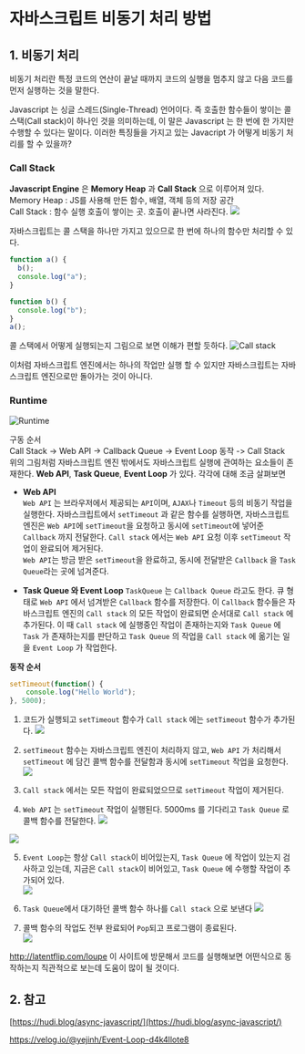 # 자바스크립트 비동기 처리 방법

## 1. 비동기 처리

비동기 처리란 특정 코드의 연산이 끝날 때까지 코드의 실행을 멈추지 않고 다음 코드를 먼저 실행하는 것을 말한다.

Javascript 는 싱글 스레드(Single-Thread) 언어이다. 즉 호출한 함수들이 쌓이는 콜 스택(Call stack)이 하나인 것을 의미하는데, 이 말은 Javascript 는 한 번에 한 가지만 수행할 수 있다는 말이다. 이러한 특징들을 가지고 있는 Javacript 가 어떻게 비동기 처리를 할 수 있을까?

### **Call Stack**

**Javascript Engine** 은 **Memory Heap** 과 **Call Stack** 으로 이루어져 있다.
Memory Heap : JS를 사용해 만든 함수, 배열, 객체 등의 저장 공간  
Call Stack : 함수 실행 호출이 쌓이는 곳. 호출이 끝나면 사라진다.
![](https://joshua1988.github.io/images/posts/web/translation/how-js-works/js-engine-structure.png)

자바스크립트는 콜 스택을 하나만 가지고 있으므로 한 번에 하나의 함수만 처리할 수 있다.

```js
function a() {
  b();
  console.log("a");
}

function b() {
  console.log("b");
}
a();
```

콜 스택에서 어떻게 실행되는지 그림으로 보면 이해가 편할 듯하다.
![Call stack](https://images.velog.io/images/tlatjdgh3778/post/723b4b64-927d-4e6f-a07c-3191dc4e48ab/callsatck.png)

이처럼 자바스크립트 엔진에서는 하나의 작업만 실행 할 수 있지만 자바스크립트는 자바스크립트 엔진으로만 돌아가는 것이 아니다.

### **Runtime**

![Runtime](https://hudi.blog/static/a146f81daa6551ebe0c29e7b361d7653/ca1dc/03.png)

구동 순서  
Call Stack -> Web API -> Callback Queue -> Event Loop 동작 -> Call Stack  
위의 그림처럼 자바스크립트 엔진 밖에서도 자바스크립트 실행에 관여하는 요소들이 존재한다. **Web API**, **Task Queue**, **Event Loop** 가 있다. 각각에 대해 조금 살펴보면

- **Web API**  
  `Web API` 는 브라우저에서 제공되는 `API`이며, `AJAX`나 `Timeout` 등의 비동기 작업을 실행한다. 자바스크립트에서 `setTimeout` 과 같은 함수를 실행하면, 자바스크립트 엔진은 `Web API`에 `setTimeout`을 요청하고 동시에 `setTimeout`에 넣어준 `Callback` 까지 전달한다. `Call stack` 에서는 `Web API` 요청 이후 `setTimeout` 작업이 완료되어 제거된다.  
  `Web API`는 방금 받은 `setTimeout`을 완료하고, 동시에 전달받은 `Callback` 을 `Task Queue`라는 곳에 넘겨준다.

- **Task Queue 와 Event Loop**
  `TaskQueue` 는 `Callback Queue` 라고도 한다. 큐 형태로 `Web API` 에서 넘겨받은 `Callback` 함수를 저장한다. 이 `Callback` 함수들은 자바스크립트 엔진의 `Call stack` 의 모든 작업이 완료되면 순서대로 `Call stack` 에 추가된다. 이 때 `Call stack` 에 실행중인 작업이 존재하는지와 `Task Queue` 에 `Task` 가 존재하는지를 판단하고 `Task Queue` 의 작업을 `Call stack` 에 옮기는 일을 `Event Loop` 가 작업한다.

**동작 순서**
```js
setTimeout(function() {
    console.log("Hello World");
}, 5000);
```
1. 코드가 실행되고 `setTimeout` 함수가 `Call stack` 에는 `setTimeout` 함수가 추가된다.
![](https://hudi.blog/static/41d867cee5a981c47fc9d0121ca2fb4c/ca1dc/04.png)

2. `setTimeout` 함수는 자바스크립트 엔진이 처리하지 않고, `Web API` 가 처리해서 `setTimeout` 에 담긴 콜백 함수를 전달함과 동시에 `setTimeout` 작업을 요청한다.  
![](https://hudi.blog/static/88722528845a704df3fb3da4e2f824dd/ca1dc/05.png)  

3. `Call stack` 에서는 모든 작업이 완료되었으므로 `setTimeout` 작업이 제거된다.
4. `Web API` 는 `setTimeout` 작업이 실행된다. 5000ms 를 기다리고 `Task Queue` 로 콜백 함수를 전달한다.
![](https://hudi.blog/static/ce68d72ce94c26783897686497c2cfd9/ca1dc/06.png)

![](https://hudi.blog/static/67a9ed8ee6baf912491581984d8f292f/ca1dc/07.png)

5. `Event Loop`는 항상 `Call stack`이 비어있는지, `Task Queue` 에 작업이 있는지 검사하고 있는데, 지금은 `Call stack`이 비어있고, `Task Queue` 에 수행할 작업이 추가되어 있다.  
![](https://hudi.blog/static/e8cfcacc1006e64f05f2030e219f6b9c/ca1dc/08.png) 

6. `Task Queue`에서 대기하던 콜백 함수 하나를 `Call stack` 으로 보낸다
![](https://hudi.blog/static/78c07905d18c659fb65fea9d676fc092/ca1dc/09.png)

7. 콜백 함수의 작업도 전부 완료되어 `Pop`되고 프로그램이 종료된다.  
![](https://hudi.blog/static/c30a99d6aaf7b252715bee93062639e1/ca1dc/10.png)  

<http://latentflip.com/loupe> 이 사이트에 방문해서 코드를 실행해보면 어떤식으로 동작하는지 직관적으로 보는데 도움이 많이 될 것이다.

## 2. 참고

[https://hudi.blog/async-javascript/](https://hudi.blog/async-javascript/)

https://velog.io/@yejinh/Event-Loop-d4k4llote8
